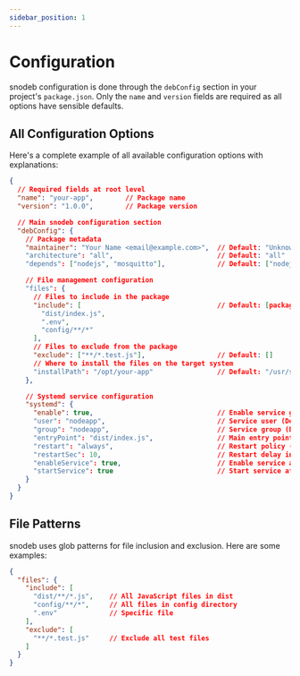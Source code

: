 ```yaml
---
sidebar_position: 1
---
```


# Configuration

snodeb configuration is done through the `debConfig` section in your project's `package.json`. Only the `name` and `version` fields are required as all options have sensible defaults.

## All Configuration Options

Here's a complete example of all available configuration options with explanations:

```json
{
  // Required fields at root level
  "name": "your-app",        // Package name
  "version": "1.0.0",        // Package version

  // Main snodeb configuration section
  "debConfig": {
    // Package metadata
    "maintainer": "Your Name <email@example.com>",  // Default: "Unknown"
    "architecture": "all",                          // Default: "all"
    "depends": ["nodejs", "mosquitto"],             // Default: ["nodejs"]

    // File management configuration
    "files": {
      // Files to include in the package
      "include": [                                  // Default: [package.json "main" or "index.js"]
        "dist/index.js",
        ".env",
        "config/**/*"
      ],
      // Files to exclude from the package
      "exclude": ["**/*.test.js"],                  // Default: []
      // Where to install the files on the target system
      "installPath": "/opt/your-app"                // Default: "/usr/share/${name}"
    },

    // Systemd service configuration
    "systemd": {
      "enable": true,                               // Enable service generation (Default: true)
      "user": "nodeapp",                            // Service user (Default: "root")
      "group": "nodeapp",                           // Service group (Default: "root")
      "entryPoint": "dist/index.js",                // Main entry point (Default: package.json "main" or "index.js")
      "restart": "always",                          // Restart policy (Default: "always")
      "restartSec": 10,                             // Restart delay in seconds (Default: 10)
      "enableService": true,                        // Enable service after install (Default: true)
      "startService": true                          // Start service after install (Default: true)
    }
  }
}
```

## File Patterns

snodeb uses glob patterns for file inclusion and exclusion. Here are some examples:

```json
{
  "files": {
    "include": [
      "dist/**/*.js",    // All JavaScript files in dist
      "config/**/*",     // All files in config directory
      ".env"             // Specific file
    ],
    "exclude": [
      "**/*.test.js"     // Exclude all test files
    ]
  }
}
```
